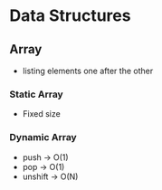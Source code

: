 # Data Structures

## Array
- listing elements one after the other

### Static Array
- Fixed size

### Dynamic Array

- push      -> O(1)
- pop       -> O(1)
- unshift   -> O(N)
